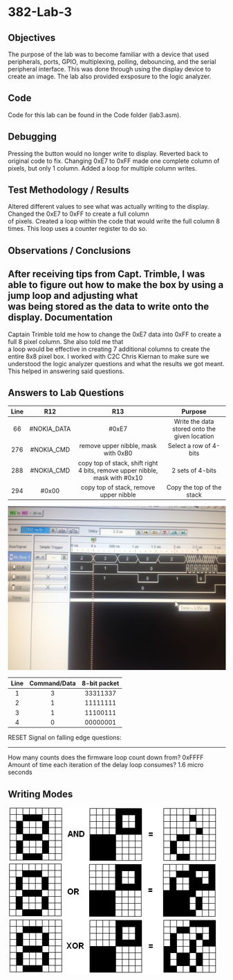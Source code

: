 382-Lab-3
=========
Objectives
----------
The purpose of the lab was to become familiar with a device that used peripherals, ports, GPIO, multiplexing, polling, debouncing, and the serial peripheral interface. This was done through using the display device to create an image. The lab also provided exsposure to the logic analyzer.

Code
----
Code for this lab can be found in the Code folder (lab3.asm).

Debugging
---------
Pressing the button would no longer write to display. Reverted back to original code to fix.
Changing 0xE7 to 0xFF made one complete column of pixels, but only 1 column. Added a loop for multiple column writes.

Test Methodology / Results
----------------
Altered different values to see what was actually writing to the display. Changed the 0xE7 to 0xFF to create a full column  
of pixels.
Created a loop within the code that would write the full column 8 times. This loop uses a counter register to do so.

Observations / Conclusions
--------------------------
After receiving tips from Capt. Trimble, I was able to figure out how to make the box by using a jump loop and adjusting what  
was being stored as the data to write onto the display.
Documentation
-------------
Captain Trimble told me how to change the 0xE7 data into 0xFF to create a full 8 pixel column. She also told me that  
a loop would be effective in creating 7 additional columns to create the entire 8x8 pixel box.
I worked with C2C Chris Kiernan to make sure we understood the logic analyzer questions and what the results we got meant. This helped in answering said questions. 

Answers to Lab Questions
------------------------
| Line  | R12   | R13   | Purpose  |
| :---: | :---: | :---: | :------: |
| 66    | #NOKIA_DATA | #0xE7 | Write the data stored onto the given location |
| 276   | #NOKIA_CMD | remove upper nibble, mask with 0xB0 | Select a row of 4-bits |
| 288   | #NOKIA_CMD | copy top of stack, shift right 4 bits, remove upper nibble, mask with #0x10 | 2 sets of 4-bits |
| 294   | #0x00      | copy top of stack, remove upper nibble | Copy the top of the stack |

![alt text](https://raw.githubusercontent.com/SeanGavan/382-Lab-3/master/Images/IMG_0744.JPG "Logic Analyzer")

| Line  | Command/Data | 8-bit packet |
| :---: | :----------: | :----------: |
|   1   |    3        |       33311337       | correlates to actually displaying pixels (data) 
|   2   |    1        |       11111111       | CLK 
|   3   |    1        |       11100111       | MOSI PIN / DATA - 3 pixels, 2 blanks, 3 pixels
|   4   |    0        |       00000001       | CS - when the display is active (0) or waiting (1) for input


RESET Signal on falling edge questions:  
_______________________________________
How many counts does the firmware loop count down from?  0xFFFF  
Amount of time each iteration of the delay loop consumes? 1.6 micro seconds

Writing Modes
-------------
![alt text](https://raw.githubusercontent.com/SeanGavan/382-Lab-3/master/Images/Writing.png "Writing Modes")


